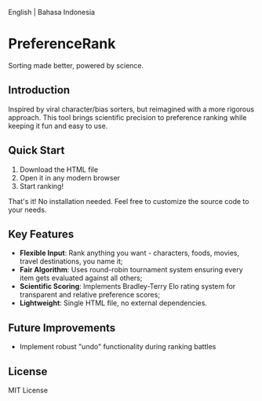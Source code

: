 English | Bahasa Indonesia

# PreferenceRank
Sorting made better, powered by science.

## Introduction
Inspired by viral character/bias sorters, but reimagined with a more rigorous approach. This tool brings scientific precision to preference ranking while keeping it fun and easy to use.

## Quick Start
1. Download the HTML file
2. Open it in any modern browser
3. Start ranking!

That's it! No installation needed. Feel free to customize the source code to your needs.

## Key Features
- **Flexible Input**: Rank anything you want - characters, foods, movies, travel destinations, you name it;
- **Fair Algorithm**: Uses round-robin tournament system ensuring every item gets evaluated against all others;
- **Scientific Scoring**: Implements Bradley-Terry Elo rating system for transparent and relative preference scores;
- **Lightweight**: Single HTML file, no external dependencies.

## Future Improvements
- Implement robust "undo" functionality during ranking battles

## License
MIT License
